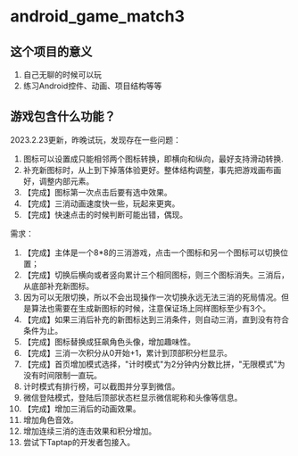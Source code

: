 # android_game_match3

## 这个项目的意义

1. 自己无聊的时候可以玩
2. 练习Android控件、动画、项目结构等等

## 游戏包含什么功能？
2023.2.23更新，昨晚试玩，发现存在一些问题：
1. 图标可以设置成只能相邻两个图标转换，即横向和纵向，最好支持滑动转换.
2. 补充新图标时，从上到下掉落体验更好。整体结构调整，事先把游戏画布画好，调整内部元素。
3. 【完成】图标第一次点击后要有选中效果。
4. 【完成】三消动画速度快一些，玩起来更爽。
5. 【完成】快速点击的时候判断可能出错，偶现。

需求：
1. 【完成】主体是一个8*8的三消游戏，点击一个图标和另一个图标可以切换位置；
2. 【完成】切换后横向或者竖向累计三个相同图标，则三个图标消失。三消后，从底部补充新图标。
3. 因为可以无限切换，所以不会出现操作一次切换永远无法三消的死局情况。但是算法也需要在生成新图标的时候，注意保证场上同样图标至少有3个。
4. 【完成】如果三消后补充的新图标达到三消条件，则自动三消，直到没有符合条件为止。
5. 【完成】图标替换成狂飙角色头像，增加趣味性。
6. 【完成】三消一次积分从0开始+1，累计到顶部积分栏显示。
7. 【完成】首页增加模式选择，"计时模式"为2分钟内分数比拼，"无限模式"为没有时间限制一直玩。
8. 计时模式有排行榜，可以截图并分享到微信。
9. 微信登陆模式，登陆后顶部状态栏显示微信昵称和头像等信息。
10. 【完成】增加三消后的动画效果。
11. 增加角色音效。
12. 增加连续三消的连击效果和积分增加。
13. 尝试下Taptap的开发者包接入。

